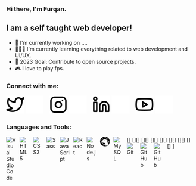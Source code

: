 ### Hi there, I'm Furqan.

## I am a self taught web developer!
- 🔭 I'm currently working on ....
- 🧑🏻‍🏫 I'm currently learning everything related to web development and UI/UX.
- 🥅 2023 Goal: Contribute to open source projects.
- 🎮 I love to play fps.

### Connect with me:

[![website](./img/twitter-light.svg)](https://twitter.com/furqode#gh-light-mode-only)
[![website](./img/twitter-dark.svg)](https://twitter.com/furqode#gh-dark-mode-only)
&nbsp;&nbsp;
[![website](./img/instagram-light.svg)](https://instagram.com/fury4.7#gh-light-mode-only)
[![website](./img/instagram-dark.svg)](https://instagram.com/fury4.7#gh-dark-mode-only)
&nbsp;&nbsp;
[![website](./img/linkedin-light.svg)](https://linkedin.com/in/furqode#gh-light-mode-only)
[![website](./img/linkedin-dark.svg)](https://linkedin.com/in/furqode#gh-dark-mode-only)
&nbsp;&nbsp;
[![website](./img/youtube-light.svg)](https://www.youtube.com/channel/UCjyBO2sV0WwMm3HybacViTw#gh-light-mode-only)
[![website](./img/youtube-dark.svg)](https://www.youtube.com/channel/UCjyBO2sV0WwMm3HybacViTw#gh-dark-mode-only)

### Languages and Tools:

<img align="left" alt="Visual Studio Code" width="26px" src="https://cdn.jsdelivr.net/gh/devicons/devicon/icons/vscode/vscode-original.svg" style="padding-right:10px;" />
[<img align="left" alt="HTML5" width="26px" src="https://cdn.jsdelivr.net/gh/devicons/devicon/icons/html5/html5-original.svg" style="padding-right:10px;" />]
<img align="left" alt="CSS3" width="26px" src="https://cdn.jsdelivr.net/gh/devicons/devicon/icons/css3/css3-original.svg" style="padding-right:10px;" />
[<img align="left" alt="Sass" width="26px" src="https://cdn.jsdelivr.net/gh/devicons/devicon/icons/sass/sass-original.svg" style="padding-right:10px;" />][]
[<img align="left" alt="JavaScript" width="26px" src="https://cdn.jsdelivr.net/gh/devicons/devicon/icons/javascript/javascript-original.svg" style="padding-right:10px;" />][]
[<img align="left" alt="React" width="26px" src="https://cdn.jsdelivr.net/gh/devicons/devicon/icons/react/react-original.svg" style="padding-right:10px;" />][]
[<img align="left" alt="Node.js" width="26px" src="https://cdn.jsdelivr.net/gh/devicons/devicon/icons/nodejs/nodejs-original.svg" style="padding-right:10px;" />][]
[<img align="left" alt="Deno" width="26px" src="./img/deno-light.svg" style="padding-right:10px;" />][]
[<img align="left" alt="MySQL" width="26px" src="https://cdn.jsdelivr.net/gh/devicons/devicon/icons/mysql/mysql-original.svg" style="padding-right:10px;" />][]
[<img align="left" alt="Git" width="26px" src="https://cdn.jsdelivr.net/gh/devicons/devicon/icons/git/git-original.svg" style="padding-right:10px;" />][]
<img align="left" alt="GitHub" width="26px" src="https://user-images.githubusercontent.com/3369400/139447912-e0f43f33-6d9f-45f8-be46-2df5bbc91289.png" style="padding-right:10px;" />]
<img align="left" alt="GitHub" width="26px" src="https://user-images.githubusercontent.com/3369400/139448065-39a229ba-4b06-434b-bc67-616e2ed80c8f.png" style="padding-right:10px;" />


